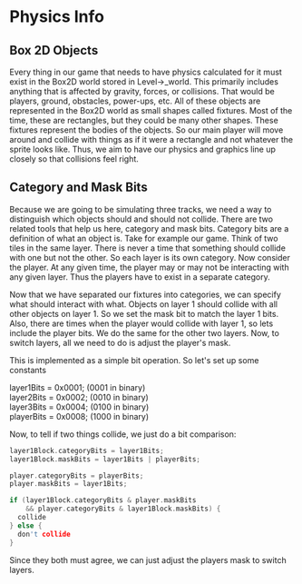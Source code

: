 # Physics Info

## Box 2D Objects

Every thing in our game that needs to have physics calculated for it must exist
in the Box2D world stored in Level->\_world. This primarily includes anything
that is affected by gravity, forces, or collisions. That would be players,
ground, obstacles, power-ups, etc. All of these objects are represented in the
Box2D world as small shapes called fixtures. Most of the time, these are
rectangles, but they could be many other shapes. These fixtures represent the
bodies of the objects. So our main player will move around and collide with
things as if it were a rectangle and not whatever the sprite looks like. Thus,
we aim to have our physics and graphics line up closely so that collisions
feel right.

## Category and Mask Bits

Because we are going to be simulating three tracks, we need a way to
distinguish which objects should and should not collide. There are two related
tools that help us here, category and mask bits. Category bits are a definition
of what an object is. Take for example our game. Think of two tiles in the same layer. There is never a time that something should collide with one but not the
other. So each layer is its own category. Now consider the player. At any given
time, the player may or may not be interacting with any given layer. Thus the
players have to exist in a separate category.

Now that we have separated our fixtures into categories, we can specify what
should interact with what. Objects on layer 1 should collide with all other
objects on layer 1. So we set the mask bit to match the layer 1 bits. Also,
there are times when the player would collide with layer 1, so lets include
the player bits. We do the same for the other two layers. Now, to switch
layers, all we need to do is adjust the player's mask.

This is implemented as a simple bit operation. So let's set up some constants

layer1Bits = 0x0001; (0001 in binary)  
layer2Bits = 0x0002; (0010 in binary)  
layer3Bits = 0x0004; (0100 in binary)  
playerBits = 0x0008; (1000 in binary)  

Now, to tell if two things collide, we just do a bit comparison:

```c
layer1Block.categoryBits = layer1Bits;
layer1Block.maskBits = layer1Bits | playerBits;

player.categoryBits = playerBits;
player.maskBits = layer1Bits;

if (layer1Block.categoryBits & player.maskBits
    && player.categoryBits & layer1Block.maskBits) { 
  collide
} else {
  don't collide
}
```

Since they both must agree, we can just adjust the players mask to switch
layers.
